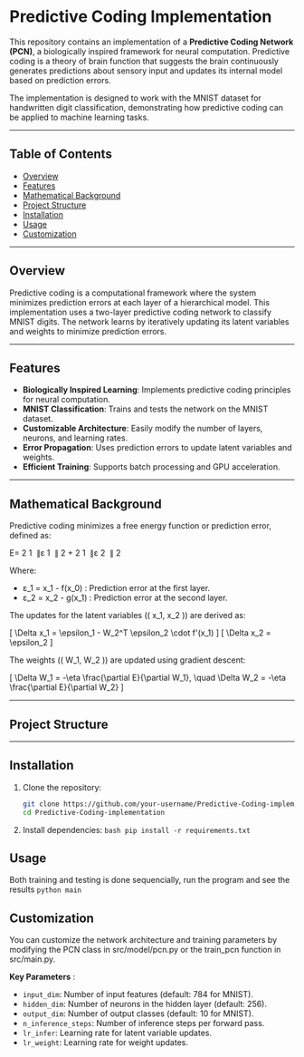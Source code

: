 # Predictive Coding Implementation

This repository contains an implementation of a **Predictive Coding Network (PCN)**, a biologically inspired framework for neural computation. Predictive coding is a theory of brain function that suggests the brain continuously generates predictions about sensory input and updates its internal model based on prediction errors.

The implementation is designed to work with the MNIST dataset for handwritten digit classification, demonstrating how predictive coding can be applied to machine learning tasks.

---

## Table of Contents
- [Overview](#overview)
- [Features](#features)
- [Mathematical Background](#mathematical-background)
- [Project Structure](#project-structure)
- [Installation](#installation)
- [Usage](#usage)
- [Customization](#customization)


---

## Overview

Predictive coding is a computational framework where the system minimizes prediction errors at each layer of a hierarchical model. This implementation uses a two-layer predictive coding network to classify MNIST digits. The network learns by iteratively updating its latent variables and weights to minimize prediction errors.

---

## Features

- **Biologically Inspired Learning**: Implements predictive coding principles for neural computation.
- **MNIST Classification**: Trains and tests the network on the MNIST dataset.
- **Customizable Architecture**: Easily modify the number of layers, neurons, and learning rates.
- **Error Propagation**: Uses prediction errors to update latent variables and weights.
- **Efficient Training**: Supports batch processing and GPU acceleration.

---

## Mathematical Background

Predictive coding minimizes a free energy function or prediction error, defined as:

E= 
2
1
​
 ∥ε 
1
​
 ∥ 
2
 + 
2
1
​
 ∥ε 
2
​
 ∥ 
2

Where:
- ε_1 = x_1 - f(x_0) : Prediction error at the first layer.
- ε_2 = x_2 - g(x_1) : Prediction error at the second layer.

The updates for the latent variables (\( x_1, x_2 \)) are derived as:

\[
\Delta x_1 = \epsilon_1 - W_2^T \epsilon_2 \cdot f'(x_1)
\]
\[
\Delta x_2 = \epsilon_2
\]

The weights (\( W_1, W_2 \)) are updated using gradient descent:

\[
\Delta W_1 = -\eta \frac{\partial E}{\partial W_1}, \quad \Delta W_2 = -\eta \frac{\partial E}{\partial W_2}
\]

---

## Project Structure


---

## Installation

1. Clone the repository:
   ```bash
   git clone https://github.com/your-username/Predictive-Coding-implementation.git
   cd Predictive-Coding-implementation

2. Install dependencies:
```bash pip install -r requirements.txt```

## Usage
Both training and testing is done sequencially, run the program and see the results
``` python main ```

## Customization
You can customize the network architecture and training parameters by modifying the PCN class in src/model/pcn.py or the train_pcn function in src/main.py.

**Key Parameters** :
- ```input_dim```: Number of input features (default: 784 for MNIST).
- ```hidden_dim```: Number of neurons in the hidden layer (default: 256).
- ```output_dim```: Number of output classes (default: 10 for MNIST).
- ```n_inference_steps```: Number of inference steps per forward pass.
- ```lr_infer```: Learning rate for latent variable updates.
- ```lr_weight```: Learning rate for weight updates.
